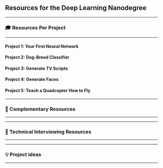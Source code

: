 ## Resources for the Deep Learning Nanodegree

---

### 🎓 Resources Per Project

----

#### Project 1: Your First Neural Network

#### Project 2: Dog-Breed Classifier

#### Project 3: Generate TV Scripts

#### Project 4: Generate Faces

#### Project 5: Teach a Quadcopter How to Fly

---

### 🔧 Complementary Resources

----

---

### 💬 Technical Interviewing Resources

----

---

### 💡 Project ideas

----
